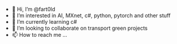 - 👋 Hi, I’m @fart0ld
- 👀 I’m interested in AI, MXnet, c#, python, pytorch and other stuff
- 🌱 I’m currently learning c#
- 💞️ I’m looking to collaborate on transport green projects
- 📫 How to reach me ...

<!---
fart0ld/fart0ld is a ✨ special ✨ repository because its `README.md` (this file) appears on your GitHub profile.
You can click the Preview link to take a look at your changes.
--->
